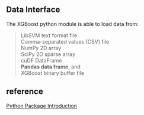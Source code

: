 ## Data Interface
The XGBoost python module is able to load data from:
> LibSVM text format file   
Comma-separated values (CSV) file  
NumPy 2D array  
SciPy 2D sparse array  
cuDF DataFrame    
**Pandas data frame**, and  
XGBoost binary buffer file
## reference
[Python Package Introduction](https://xgboost.readthedocs.io/en/latest/python/python_intro.html)
